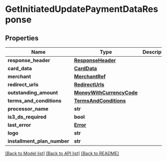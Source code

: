 # GetInitiatedUpdatePaymentDataResponse

## Properties
Name | Type | Description | Notes
------------ | ------------- | ------------- | -------------
**response_header** | [**ResponseHeader**](ResponseHeader.md) |  | [optional] 
**card_data** | [**CardData**](CardData.md) |  | [optional] 
**merchant** | [**MerchantRef**](MerchantRef.md) |  | [optional] 
**redirect_urls** | [**RedirectUrls**](RedirectUrls.md) |  | [optional] 
**outstanding_amount** | [**MoneyWithCurrencyCode**](MoneyWithCurrencyCode.md) |  | [optional] 
**terms_and_conditions** | [**TermsAndConditions**](TermsAndConditions.md) |  | [optional] 
**processor_name** | **str** |  | [optional] 
**is3_ds_required** | **bool** |  | 
**last_error** | [**Error**](Error.md) |  | [optional] 
**logo** | **str** |  | [optional] 
**installment_plan_number** | **str** |  | [optional] 

[[Back to Model list]](../README.md#documentation-for-models) [[Back to API list]](../README.md#documentation-for-api-endpoints) [[Back to README]](../README.md)


